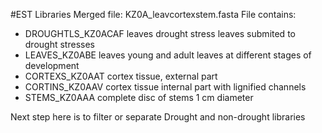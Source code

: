 
#EST Libraries
Merged file: KZ0A_leavcortexstem.fasta
File contains:
- DROUGHTLS_KZ0ACAF	leaves	drought stress	leaves submited to drought stresses
- LEAVES_KZ0ABE	leaves	young and adult leaves at different stages of development
- CORTEXS_KZ0AAT	cortex tissue, external part
- CORTINS_KZ0AAV	cortex tissue internal part with lignified channels
- STEMS_KZ0AAA complete disc of stems 1 cm diameter

Next step here is to filter or separate Drought and non-drought libraries